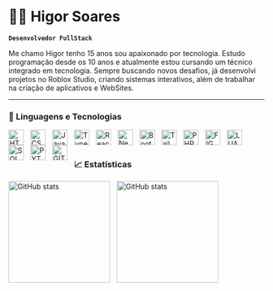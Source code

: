 # 👨‍💻 Higor Soares

**`Desenvolvedor FullStack`**

Me chamo Higor tenho 15 anos sou apaixonado por tecnologia. Estudo programação desde os 10 anos e atualmente estou cursando um técnico integrado em tecnologia. Sempre buscando novos desafios, já desenvolvi projetos no Roblox Studio, criando sistemas interativos, além de trabalhar na criação de aplicativos e WebSites.

---

### 🤖 Linguagens e Tecnologias

<img 
    align="left" 
    alt="HTML"
    title="HTML" 
    width="30px" 
    style="padding-right: 10px;" 
    src="https://cdn.jsdelivr.net/gh/devicons/devicon@latest/icons/html5/html5-original.svg" 
/>
<img 
    align="left" 
    alt="CSS" 
    title="CSS"
    width="30px" 
    style="padding-right: 10px;" 
    src="https://cdn.jsdelivr.net/gh/devicons/devicon@latest/icons/css3/css3-original.svg" 
/>
<img 
    align="left" 
    alt="JavaScript" 
    title="JavaScript"
    width="30px" 
    style="padding-right: 10px;" 
    src="https://cdn.jsdelivr.net/gh/devicons/devicon@latest/icons/javascript/javascript-original.svg" 
/>
<img 
    align="left" 
    alt="TypeScript"
    title="TypeScript" 
    width="30px" 
    style="padding-right: 10px;" 
    src="https://cdn.jsdelivr.net/gh/devicons/devicon@latest/icons/typescript/typescript-original.svg" 
/>
<img 
    align="left" 
    alt="React"
    title="React" 
    width="30px" 
    style="padding-right: 10px;" 
    src="https://cdn.jsdelivr.net/gh/devicons/devicon@latest/icons/react/react-original.svg" 
/>
<img 
    align="left" 
    alt="Next.js" 
    title="Next.js"
    width="30px" 
    style="padding-right: 10px;" 
    src="https://cdn.jsdelivr.net/gh/devicons/devicon@latest/icons/nextjs/nextjs-original.svg" 
/>
<img 
    align="left" 
    alt="Bootstrap"
    title="Bootstrap" 
    width="30px" 
    style="padding-right: 10px;" 
    src="https://cdn.jsdelivr.net/gh/devicons/devicon@latest/icons/bootstrap/bootstrap-original.svg" 
/>
<img 
    align="left" 
    alt="Tailwind" 
    title="Tailwind"
    width="30px" 
    style="padding-right: 10px;" 
    src="https://cdn.jsdelivr.net/gh/devicons/devicon@latest/icons/tailwindcss/tailwindcss-original.svg" 
/>
<img 
    align="left" 
    alt="PHP" 
    title="PHP"
    width="30px" 
    style="padding-right: 10px;" 
    src="https://cdn.jsdelivr.net/gh/devicons/devicon@latest/icons/php/php-original.svg" 
/>
<img 
    align="left" 
    alt="FIGMA" 
    title="FIGMA"
    width="30px" 
    style="padding-right: 10px;" 
    src="https://cdn.jsdelivr.net/gh/devicons/devicon@latest/icons/figma/figma-original.svg" 
/>
<img 
    align="left" 
    alt="LUA" 
    title="LUA"
    width="30px" 
    style="padding-right: 10px;" 
    src="https://cdn.jsdelivr.net/gh/devicons/devicon@latest/icons/lua/lua-original.svg" 
    />
    <img 
        align="left" 
        alt="SQL" 
        title="SQL"
        width="30px" 
        style="padding-right: 10px;" 
        src="https://cdn.jsdelivr.net/gh/devicons/devicon@latest/icons/sqldeveloper/sqldeveloper-original.svg" 
        />
    <img 
        align="left" 
        alt="PYTHON" 
        title="PYTHON"
        width="30px" 
        style="padding-right: 10px;"
        src="https://cdn.jsdelivr.net/gh/devicons/devicon@latest/icons/python/python-original.svg" 
        />
        <img 
             align="left" 
            alt="GIT" 
            title="GIT"
            width="30px" 
            style="padding-right: 10px;"
            src="https://cdn.jsdelivr.net/gh/devicons/devicon@latest/icons/git/git-original.svg" 
            />
          
          
          
          
          
          
  <br/>      
  <br/>

  ### 📈 Estatísticas

  <img
    align="left"
    alt="GitHub stats"
    height="200"
    style="padding-right: 10px;"
    src="https://github-readme-stats.vercel.app/api?username=higorsoares2009&show_icons=true&theme=tokyonight&include_all_commits=true&locale=pt-br"
    />

  <img
    align="left"
    alt="GitHub stats"
    height="200"
    style="padding-right: 10px;"
    src="https://github-readme-stats.vercel.app/api/top-langs/?username=higorsoares2009&theme=tokyonight&layout=compact&custom_title=Tecnologias&langs_count=9"
    />
          
          
          
